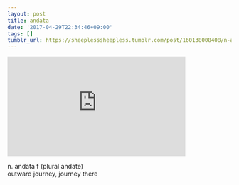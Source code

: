 ```yaml
---
layout: post
title: andata
date: '2017-04-29T22:34:46+09:00'
tags: []
tumblr_url: https://sheeplesssheepless.tumblr.com/post/160138008408/n-andata-f-plural-andate-outward-journey
---
```

<iframe width="400" height="225" id="youtube_iframe" src="https://www.youtube.com/embed/pygwK0sBUdM?feature=oembed&amp;enablejsapi=1&amp;origin=https://safe.txmblr.com&amp;wmode=opaque" frameborder="0" allow="accelerometer; autoplay; encrypted-media; gyroscope; picture-in-picture" allowfullscreen></iframe>  

n. andata&nbsp;f&nbsp;(plural&nbsp;andate)  
outward&nbsp;journey, journey&nbsp;there

